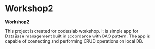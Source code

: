 # Workshop2
**Workshop2**

This project is created for coderslab workshop. It is simple app for DataBase management built in accordance with DAO pattern. The app is capable of connecting and performing CRUD operations on local DB. 